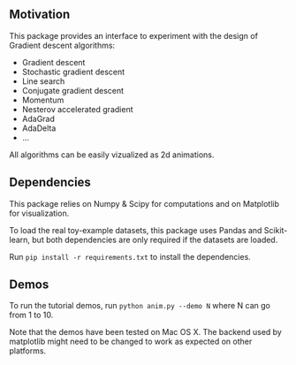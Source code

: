 ## Motivation

This package provides an interface to experiment with the design of Gradient descent algorithms:
* Gradient descent
* Stochastic gradient descent
* Line search
* Conjugate gradient descent
* Momentum
* Nesterov accelerated gradient
* AdaGrad
* AdaDelta
* ...

All algorithms can be easily vizualized as 2d animations.

## Dependencies

This package relies on Numpy & Scipy for computations and on Matplotlib for visualization.

To load the real toy-example datasets, this package uses Pandas and Scikit-learn, but both dependencies are only required if the datasets are loaded.

Run ```pip install -r requirements.txt``` to install the dependencies.

## Demos

To run the tutorial demos, run ```python anim.py --demo N``` where N can go from 1 to 10.

Note that the demos have been tested on Mac OS X. The backend used by matplotlib might need to be changed to work as expected on other platforms.